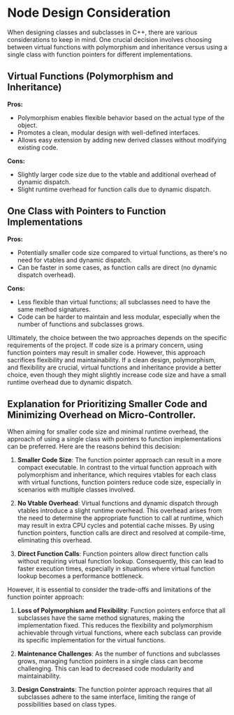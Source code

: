 # Node Design Consideration

When designing classes and subclasses in C++, there are various considerations to keep in mind. One crucial decision involves choosing between virtual functions with polymorphism and inheritance versus using a single class with function pointers for different implementations.

## Virtual Functions (Polymorphism and Inheritance)

**Pros:**

- Polymorphism enables flexible behavior based on the actual type of the object.
- Promotes a clean, modular design with well-defined interfaces.
- Allows easy extension by adding new derived classes without modifying existing code.

**Cons:**

- Slightly larger code size due to the vtable and additional overhead of dynamic dispatch.
- Slight runtime overhead for function calls due to dynamic dispatch.

## One Class with Pointers to Function Implementations

**Pros:**

- Potentially smaller code size compared to virtual functions, as there's no need for vtables and dynamic dispatch.
- Can be faster in some cases, as function calls are direct (no dynamic dispatch overhead).

**Cons:**

- Less flexible than virtual functions; all subclasses need to have the same method signatures.
- Code can be harder to maintain and less modular, especially when the number of functions and subclasses grows.

Ultimately, the choice between the two approaches depends on the specific requirements of the project. If code size is a primary concern, using function pointers may result in smaller code. However, this approach sacrifices flexibility and maintainability. If a clean design, polymorphism, and flexibility are crucial, virtual functions and inheritance provide a better choice, even though they might slightly increase code size and have a small runtime overhead due to dynamic dispatch.

## Explanation for Prioritizing Smaller Code and Minimizing Overhead on Micro-Controller.

When aiming for smaller code size and minimal runtime overhead, the approach of using a single class with pointers to function implementations can be preferred. Here are the reasons behind this decision:

1. **Smaller Code Size**: The function pointer approach can result in a more compact executable. In contrast to the virtual function approach with polymorphism and inheritance, which requires vtables for each class with virtual functions, function pointers reduce code size, especially in scenarios with multiple classes involved.

2. **No Vtable Overhead**: Virtual functions and dynamic dispatch through vtables introduce a slight runtime overhead. This overhead arises from the need to determine the appropriate function to call at runtime, which may result in extra CPU cycles and potential cache misses. By using function pointers, function calls are direct and resolved at compile-time, eliminating this overhead.

3. **Direct Function Calls**: Function pointers allow direct function calls without requiring virtual function lookup. Consequently, this can lead to faster execution times, especially in situations where virtual function lookup becomes a performance bottleneck.

However, it is essential to consider the trade-offs and limitations of the function pointer approach:

1. **Loss of Polymorphism and Flexibility**: Function pointers enforce that all subclasses have the same method signatures, making the implementation fixed. This reduces the flexibility and polymorphism achievable through virtual functions, where each subclass can provide its specific implementation for the virtual functions.

2. **Maintenance Challenges**: As the number of functions and subclasses grows, managing function pointers in a single class can become challenging. This can lead to decreased code modularity and maintainability.

3. **Design Constraints**: The function pointer approach requires that all subclasses adhere to the same interface, limiting the range of possibilities based on class types.
